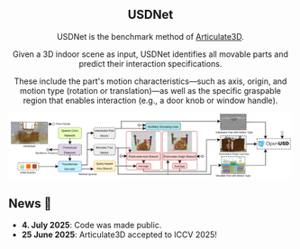 <!-- # USDNet -->
<div align='center'>
<h2 align="center"> USDNet </h2>
USDNet is the benchmark method of <a href="https://insait-institute.github.io/articulate3d.github.io/">Articulate3D</a>.  

Given a 3D indoor scene as input, USDNet identifies all movable parts and predict their interaction specifications.  

These include the part's motion characteristics—such as axis, origin, and motion type (rotation or translation)—as well as the specific graspable region that enables interaction (e.g., a door knob or window handle).  

![teaser](./repo_info/method_usdnet.png)
</div>

## News :newspaper:
* **4. July 2025**: Code was made public.
* **25 June 2025**: Articulate3D accepted to ICCV 2025!